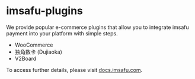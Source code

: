# imsafu-plugins

We provide popular e-commerce plugins that allow you to integrate imsafu payment into your platform with simple steps.

- WooCommerce
- 独角数卡 (Dujiaoka)
- V2Board

To access further details, please visit [docs.imsafu.com](https://docs.imsafu.com/).
